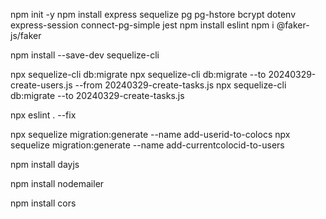 npm init -y
npm install express sequelize pg pg-hstore bcrypt dotenv express-session connect-pg-simple jest 
npm install eslint
npm i @faker-js/faker

<!-- Pour installer la CLI Sequelize : -->
npm install --save-dev sequelize-cli
<!-- Créer/exécuter les tables dans la base de données -->
<!-- Effectuer la migration dans l'ordre des tables en spécifiant le nom du fichier -->
npx sequelize-cli db:migrate
npx sequelize-cli db:migrate --to 20240329-create-users.js --from 20240329-create-tasks.js
npx sequelize-cli db:migrate --to 20240329-create-tasks.js

<!-- Fonctionnalité de correction automatique pour certaines règles -->
npx eslint . --fix

<!-- Au fil du projet, on se rends compte que pour définir une association pour qu'un Users puisse créer plusieurs Colocs (dans la vie du compte) mais qu'il puisse appartenir qu'à une seule Colocs -->
<!-- Pour cela nous faisons une nouvelle migration Sequelize pour MAJ la BDD -->
npx sequelize migration:generate --name add-userid-to-colocs
npx sequelize migration:generate --name add-currentcolocid-to-users

<!-- Nous permettra de gérer les dates pour la fréquence des tâches -->
npm install dayjs

<!-- nodemailer est un module qui permet d'envoyer des e-mails facilement depuis Node.js. pour le Reset Password -->
npm install nodemailer

<!-- Pour configurer les CORS sur le serveur backend et autoriser les requêtes coté frontend -->
npm install cors
